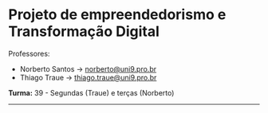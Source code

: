 # Projeto de empreendedorismo e Transformação Digital

Professores:

- Norberto Santos -> norberto@uni9.pro.br
- Thiago Traue -> thiago.traue@uni9.pro.br

 **Turma:** 39 - Segundas (Traue) e terças (Norberto)

 ***
